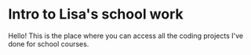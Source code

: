 # Intro to Lisa's school work

Hello! This is the place where you can access all the coding projects I've done for school courses.
